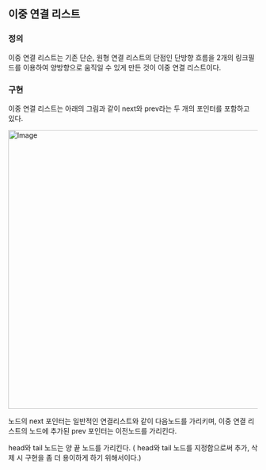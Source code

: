 ## 이중 연결 리스트

### 정의

이중 연결 리스트는 기존 단순, 원형 연결 리스트의 단점인 단방향 흐름을 2개의 링크필드를 이용하여 양방향으로 움직일 수 있게 만든 것이 이중 연결 리스트이다.

### 구현

이중 연결 리스트는 아래의 그림과 같이 next와 prev라는 두 개의 포인터를 포함하고 있다.

<img width="564" alt="Image" src="https://github.com/user-attachments/assets/77f74f02-3f40-4f88-a405-afc5752abda5" />

노드의 next 포인터는 일반적인 연결리스트와 같이 다음노드를 가리키며, 이중 연결 리스트의 노드에 추가된 prev 포인터는 이전노드를 가리킨다.

head와 tail 노드는 양 끝 노드를 가리킨다. ( head와 tail 노드를 지정함으로써 추가, 삭제 시 구현을 좀 더 용이하게 하기 위해서이다.)
